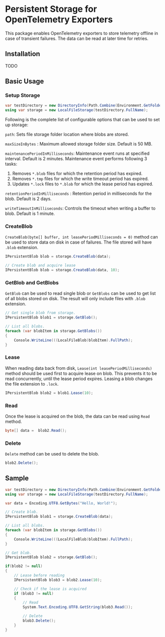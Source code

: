 # Persistent Storage for OpenTelemetry Exporters

This package enables OpenTelemetry exporters to store telemetry offline in
case of transient failures. The data can be read at later time for retries.

## Installation

TODO

## Basic Usage

### Setup Storage

```csharp
var testDirectory = new DirectoryInfo(Path.Combine(Environment.GetFolderPath(Environment.SpecialFolder.LocalApplicationData), "test"));
using var storage = new LocalFileStorage(testDirectory.FullName);
```

Following is the complete list of configurable options that can be used to set
up storage:

`path`: Sets file storage folder location where blobs are stored.

`maxSizeInBytes` : Maximum allowed storage folder size. Default is 50 MB.

`maintenancePeriodInMilliseconds`: Maintenance event runs at specified interval.
Default is 2 minutes. Maintenance event performs following 3 tasks:

1. Removes `*.blob` files for which the retention period has expired.
2. Removes `*.tmp` files for which the write timeout period has expired.
3. Updates `*.lock` files to `*.blob` for which the lease period has expired.

`retentionPeriodInMilliseconds` : Retention period in milliseconds for the blob.
Default is 2 days.

`writeTimeoutInMilliseconds`: Controls the timeout when writing a buffer to
blob. Default is 1 minute.

### CreateBlob

`CreateBlob(byte[] buffer, int leasePeriodMilliseconds = 0)` method can be used
to store data on disk in case of failures. The file stored will have `.blob`
extension.

```csharp
IPersistentBlob blob = storage.CreateBlob(data);

// Create blob and acquire lease
IPersistentBlob blob = storage.CreateBlob(data, 10);
```

### GetBlob and GetBlobs

`GetBlob` can be used to read single blob or `GetBlobs` can be used to get list
of all blobs stored on disk. The result will only include files with `.blob`
extension.

```csharp
// Get single blob from storage.
IPersistentBlob blob1 = storage.GetBlob();

// List all blobs.
foreach (var blobItem in storage.GetBlobs())
{
    Console.WriteLine(((LocalFileBlob)blobItem).FullPath);
}
```

### Lease

When reading data back from disk, `Lease(int leasePeriodMilliseconds)` method
should be used first to acquire lease on blob. This prevents it to be read
concurrently, until the lease period expires. Leasing a blob changes the file
extension to `.lock`.

```csharp
IPersistentBlob blob2 = blob1.Lease(10);
```

### Read

Once the lease is acquired on the blob, the data can be read using `Read`
method.

```csharp
byte[] data =  blob2.Read();
```

### Delete

`Delete` method can be used to delete the blob.

```csharp
blob2.Delete();
```

## Sample

```c#
var testDirectory = new DirectoryInfo(Path.Combine(Environment.GetFolderPath(Environment.SpecialFolder.LocalApplicationData), "test"));
using var storage = new LocalFileStorage(testDirectory.FullName);

var data = Encoding.UTF8.GetBytes("Hello, World!");

// Create blob.
IPersistentBlob blob1 = storage.CreateBlob(data);

// List all blobs.
foreach (var blobItem in storage.GetBlobs())
{
    Console.WriteLine(((LocalFileBlob)blobItem).FullPath);
}

// Get blob.
IPersistentBlob blob2 = storage.GetBlob();

if(blob2 != null)
{
    // Lease before reading
    IPersistentBlob blob3 = blob2.Lease(10);

    // Check if the lease is acquired
    if (blob3 != null)
    {
        // Read
        System.Text.Encoding.UTF8.GetString(blob3.Read());

        // Delete
        blob3.Delete();
    }
}
```
